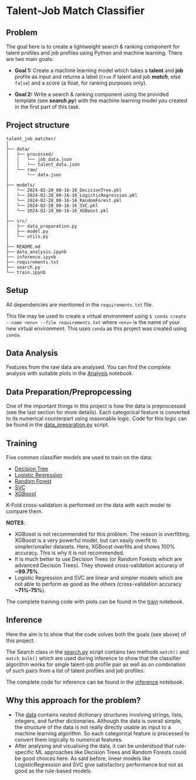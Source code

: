 # Talent-Job Match Classifier

## Problem

The goal here is to create a lightweight search & ranking component for talent profiles and job profiles using Python and machine learning. There are two main goals:

* **Goal 1:** Create a machine learning model which takes a **talent** and **job** profile as input and returns a label (`true` if talent and job _**match**_, else `false`) and a score (a float, for ranking purposes only).

* **Goal 2:** Write a search & ranking component using the provided template (see _**search.py**_) with the machine learning model you created in the first part of this task.

## Project structure
```
talent_job_matcher/
│
├── data/
│   ├── processed/
|   |   └── job_data.json
|   |   └── talent_data.json
│   └── raw/
│       └── data.json
│
├── models/
│   └── 2024-02-28_00-16-16_DecisionTree.pkl
│   └── 2024-02-28_00-16-16_LogisticRegression.pkl
│   └── 2024-02-28_00-16-16_RandomForest.pkl
│   └── 2024-02-28_00-16-16_SVC.pkl
│   └── 2024-02-28_00-16-16_XGBoost.pkl
│
├── src/
│   ├── data_preparation.py
│   ├── model.py
│   └── utils.py
│
├── README.md
├── data_analysis.ipynb
├── inference.ipynb
├── requirements.txt
├── search.py
└── train.ipynb
```

## Setup
All dependencies are mentioned in the `requirements.txt` file. 

This file may be used to create a virtual environment using `$ conda create --name <env> --file requirements.txt` where `<env>` is the name of your new virtual environment. This uses `conda` as this project was created using `conda`.

## Data Analysis
Features from the raw data are analysed. You can find the complete analysis with suitable plots in the [Analysis](data_analysis.ipynb) notebook.

## Data Preparation/Prepropcessing
One of the important things in this project is how the data is preprocessed (see the last section for more details). Each categorical feature is converted to its numerical counterpart using reasonable logic. Code for this logic can be found in the [data_preparation.py](src/data_preparation.py) script.

## Training
Five common classifier models are used to train on the data:
* [Decision Tree](https://scikit-learn.org/stable/modules/tree.html)
* [Logistic Regression](https://scikit-learn.org/stable/modules/generated/sklearn.linear_model.LogisticRegression.html)
* [Random Forest](https://scikit-learn.org/stable/modules/generated/sklearn.ensemble.RandomForestClassifier.html)
* [SVC](https://scikit-learn.org/stable/modules/generated/sklearn.svm.SVC.html)
* [XGBoost](https://xgboost.readthedocs.io/en/stable/python/index.html)

K-Fold cross-validation is performed on the data with each model to compare them. 

**NOTES**:
* XGBoost is not recommended for this problem. The reason is overfitting. XGBoost is a very powerful model, but can easily overfit to simpler/smaller datasets. Here, XGBoost overfits and shows 100% accuracy. This is why it is not recommended.
* It is much better to use Decision Trees (or Random Forests which are advanced Decision Trees). They showed cross-validation accuracy of **~99.75%**.
* Logistic Regression and SVC are linear and simpler models which are not able to perform as good as the others (cross-validation accuracy **~71%-75%**).

The complete training code with plots can be found in the [train](train.ipynb) notebook.

## Inference
Here the aim is to show that the code solves both the goals (see above) of this project.

The Search class in the [search.py](search.py) script contains two methods `match()` and `match_bulk()` which are used during inference to show that the classifier algorithm works for single talent-job profile pair as well as on combination of such pairs from a list of talent profiles and job profiles.

The complete code for inference can be found in the [inference](inference.ipynb) notebook.

## Why this approach for the problem?

* The [data](data/raw/data.json) contains nested dictionary structures involving strings, lists, integers, and further dictionaries. Although the data is overall simple, the structure of the data is not really directly usable as input to a machine learning algorithm. So each categorical feature is processed to convert them logically to numerical features.
* After analysing and visualising the data, it can be understood that rule-specific ML approaches like Decision Trees and Random Forests could be good choices here. As said before, linear models like LogisticRegression and SVC give satisfactory performance but not as good as the rule-based models.
